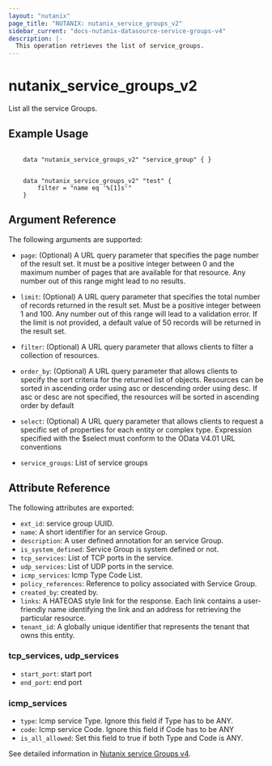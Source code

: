 ```yaml
---
layout: "nutanix"
page_title: "NUTANIX: nutanix_service_groups_v2"
sidebar_current: "docs-nutanix-datasource-service-groups-v4"
description: |-
  This operation retrieves the list of service_groups.
---
```


# nutanix_service_groups_v2

List all the service Groups.

## Example Usage

``` hcl

    data "nutanix_service_groups_v2" "service_group" { }


    data "nutanix_service_groups_v2" "test" {
        filter = "name eq '%[1]s'"
    }

```


## Argument Reference

The following arguments are supported:

* `page`: (Optional) A URL query parameter that specifies the page number of the result set. It must be a positive integer between 0 and the maximum number of pages that are available for that resource. Any number out of this range might lead to no results.
* `limit`: (Optional) A URL query parameter that specifies the total number of records returned in the result set. Must be a positive integer between 1 and 100. Any number out of this range will lead to a validation error. If the limit is not provided, a default value of 50 records will be returned in the result set.
* `filter`: (Optional) A URL query parameter that allows clients to filter a collection of resources.
* `order_by`: (Optional) A URL query parameter that allows clients to specify the sort criteria for the returned list of objects. Resources can be sorted in ascending order using asc or descending order using desc. If asc or desc are not specified, the resources will be sorted in ascending order by default
* `select`: (Optional) A URL query parameter that allows clients to request a specific set of properties for each entity or complex type. Expression specified with the $select must conform to the OData V4.01 URL conventions

* `service_groups`: List of service groups


## Attribute Reference

The following attributes are exported:

* `ext_id`: service group UUID.
* `name`: A short identifier for an service Group.
* `description`: A user defined annotation for an service Group.
* `is_system_defined`: Service Group is system defined or not.
* `tcp_services`: List of TCP ports in the service.
* `udp_services`: List of UDP ports in the service.
* `icmp_services`: Icmp Type Code List.
* `policy_references`: Reference to policy associated with Service Group.
* `created_by`: created by.
* `links`: A HATEOAS style link for the response. Each link contains a user-friendly name identifying the link and an address for retrieving the particular resource.
* `tenant_id`: A globally unique identifier that represents the tenant that owns this entity. 


### tcp_services, udp_services
* `start_port`: start port
* `end_port`: end port

### icmp_services
* `type`: Icmp service Type. Ignore this field if Type has to be ANY.
* `code`: Icmp service Code. Ignore this field if Code has to be ANY
* `is_all_allowed`: Set this field to true if both Type and Code is ANY.




See detailed information in [Nutanix service Groups v4](https://developers.nutanix.com/api-reference?namespace=microseg&version=v4.0.b1).